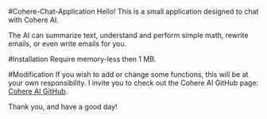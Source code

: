 #Cohere-Chat-Application
Hello! This is a small application designed to chat with Cohere AI.

The AI can summarize text, understand and perform simple math, rewrite emails, or even write emails for you.

#Installation
Require memory-less then 1 MB.

#Modification
If you wish to add or change some functions, this will be at your own responsibility. I invite you to check out the Cohere AI GitHub page: [Cohere AI GitHub](https://github.com/cohere-ai/cohere-python).

Thank you, and have a good day!
